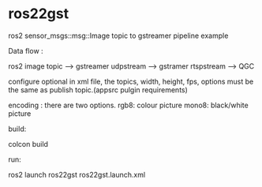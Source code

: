 # ros22gst
ros2 sensor_msgs::msg::Image topic to gstreamer pipeline example

Data flow :

ros2 image topic --> gstreamer udpstream --> gstramer rtspstream --> QGC

configure optional in xml file,
the topics, width, height, fps, options must be the same as publish topic.(appsrc pulgin requirements)

encoding : there are two options. rgb8: colour picture   mono8: black/white picture

build: 

colcon build 


run:

ros2 launch ros22gst ros22gst.launch.xml
